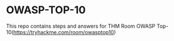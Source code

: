 # OWASP-TOP-10
This repo contains steps and answers for THM Room OWASP Top-10(https://tryhackme.com/room/owasptop10)
